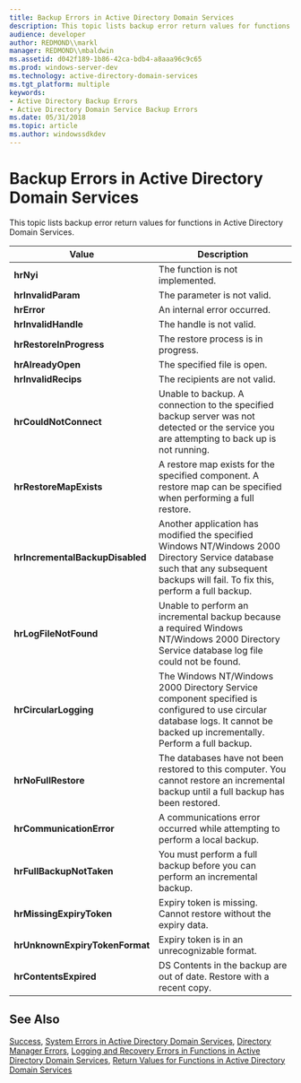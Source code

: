 ```yaml
---
title: Backup Errors in Active Directory Domain Services
description: This topic lists backup error return values for functions in Active Directory Domain Services.
audience: developer
author: REDMOND\\markl
manager: REDMOND\\mbaldwin
ms.assetid: d042f189-1b86-42ca-bdb4-a8aaa96c9c65
ms.prod: windows-server-dev
ms.technology: active-directory-domain-services
ms.tgt_platform: multiple
keywords:
- Active Directory Backup Errors
- Active Directory Domain Service Backup Errors
ms.date: 05/31/2018
ms.topic: article
ms.author: windowssdkdev
---
```


# Backup Errors in Active Directory Domain Services

This topic lists backup error return values for functions in Active Directory Domain Services.



| Value                                      | Description                                                                                                                                                                                  |
|--------------------------------------------|----------------------------------------------------------------------------------------------------------------------------------------------------------------------------------------------|
| **hrNyi**<br/>                       | The function is not implemented.<br/>                                                                                                                                                  |
| **hrInvalidParam**<br/>              | The parameter is not valid.<br/>                                                                                                                                                       |
| **hrError**<br/>                     | An internal error occurred.<br/>                                                                                                                                                       |
| **hrInvalidHandle**<br/>             | The handle is not valid.<br/>                                                                                                                                                          |
| **hrRestoreInProgress**<br/>         | The restore process is in progress.<br/>                                                                                                                                               |
| **hrAlreadyOpen**<br/>               | The specified file is open.<br/>                                                                                                                                                       |
| **hrInvalidRecips**<br/>             | The recipients are not valid. <br/>                                                                                                                                                    |
| **hrCouldNotConnect**<br/>           | Unable to backup. A connection to the specified backup server was not detected or the service you are attempting to back up is not running.<br/>                                       |
| **hrRestoreMapExists**<br/>          | A restore map exists for the specified component. A restore map can be specified when performing a full restore.<br/>                                                                  |
| **hrIncrementalBackupDisabled**<br/> | Another application has modified the specified Windows NT/Windows 2000 Directory Service database such that any subsequent backups will fail. To fix this, perform a full backup.<br/> |
| **hrLogFileNotFound**<br/>           | Unable to perform an incremental backup because a required Windows NT/Windows 2000 Directory Service database log file could not be found.<br/>                                        |
| **hrCircularLogging**<br/>           | The Windows NT/Windows 2000 Directory Service component specified is configured to use circular database logs. It cannot be backed up incrementally. Perform a full backup.<br/>       |
| **hrNoFullRestore**<br/>             | The databases have not been restored to this computer. You cannot restore an incremental backup until a full backup has been restored.<br/>                                            |
| **hrCommunicationError**<br/>        | A communications error occurred while attempting to perform a local backup.<br/>                                                                                                       |
| **hrFullBackupNotTaken**<br/>        | You must perform a full backup before you can perform an incremental backup.<br/>                                                                                                      |
| **hrMissingExpiryToken**<br/>        | Expiry token is missing. Cannot restore without the expiry data.<br/>                                                                                                                  |
| **hrUnknownExpiryTokenFormat**<br/>  | Expiry token is in an unrecognizable format.<br/>                                                                                                                                      |
| **hrContentsExpired**<br/>           | DS Contents in the backup are out of date. Restore with a recent copy.<br/>                                                                                                            |



 

## See Also

[Success](success.md), [System Errors in Active Directory Domain Services](system-errors-in-active-directory-domain-services.md), [Directory Manager Errors](directory-manager-errors.md), [Logging and Recovery Errors in Functions in Active Directory Domain Services](logging-and-recovery-errors-in-functions-in-active-directory-domain-services.md), [Return Values for Functions in Active Directory Domain Services](return-values-for-functions-in-active-directory-domain-services.md)


 

 





